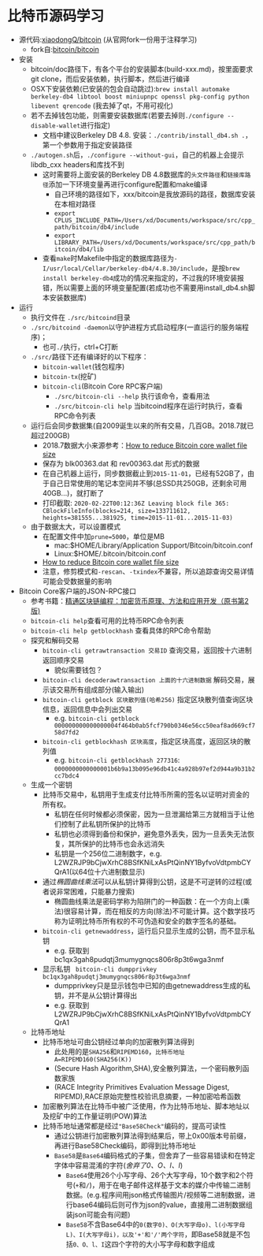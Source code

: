 # 比特币源码学习

* 源代码:[xiaodongQ/bitcoin](https://github.com/xiaodongQ/bitcoin) (从官网fork一份用于注释学习)
	- fork自:[bitcoin/bitcoin](https://github.com/bitcoin/bitcoin)
* 安装
	- bitcoin/doc路径下，有各个平台的安装脚本(build-xxx.md)，按里面要求git clone，而后安装依赖，执行脚本，然后进行编译
	- OSX下安装依赖(已安装的包会自动跳过):`brew install automake berkeley-db4 libtool boost miniupnpc openssl pkg-config python libevent qrencode` (我去掉了qt，不用可视化)
	- 若不去掉钱包功能，则需要安装数据库(若要去掉则`./configure --disable-wallet`进行指定)
		+ 文档中建议Berkeley DB 4.8. 安装：`./contrib/install_db4.sh .`，第一个参数用于指定安装路径
	- `./autogen.sh`后，`./configure --without-gui`，自己的机器上会提示libdb_cxx headers和库找不到
		+ 这时需要将上面安装的Berkeley DB 4.8数据库的`头文件路径`和`链接库路径`添加一下环境变量再进行configure配置和make编译
			* 自己环境的路径如下，xxx/bitcoin是我放源码的路径，数据库安装在本相对路径
			* `export CPLUS_INCLUDE_PATH=/Users/xd/Documents/workspace/src/cpp_path/bitcoin/db4/include`
			* `export LIBRARY_PATH=/Users/xd/Documents/workspace/src/cpp_path/bitcoin/db4/lib`
		+ 查看`make`时Makefile中指定的数据库路径为`-I/usr/local/Cellar/berkeley-db4/4.8.30/include`，是按`brew install berkeley-db4`成功的情况来指定的，不过我的环境安装报错，所以需要上面的环境变量配置(若成功也不需要用install_db4.sh脚本安装数据库)
* 运行
	- 执行文件在 `./src/bitcoind`目录
	- `./src/bitcoind -daemon`以守护进程方式启动程序(一直运行的服务端程序)；
		+ 也可`./`执行，ctrl+C打断
	- `./src/`路径下还有编译好的以下程序：
		+ `bitcoin-wallet`(钱包程序)
		+ `bitcoin-tx`(挖矿)
		+ `bitcoin-cli`(Bitcoin Core RPC客户端)
			* `./src/bitcoin-cli --help` 执行该命令，查看用法
			* `./src/bitcoin-cli help` 当bitcoind程序在运行时执行，查看RPC命令列表
	- 运行后会同步数据集(自2009诞生以来的所有交易，几百GB。2018.7就已超过200GB)
		+ 2018.7数据大小来源参考：[How to reduce Bitcoin core wallet file size](https://coinguides.org/bitcoin-blockchain-pruning/)
		+ 保存为 blk00363.dat 和 rev00363.dat 形式的数据
		+ 在自己机器上运行，同步数据截止到`2015-11-01`，已经有52GB了，由于自己日常使用的笔记本空间并不够(总SSD共250GB，还剩余可用40GB...)，就打断了
		+ 打印截取: `2020-02-22T00:12:36Z Leaving block file 365: CBlockFileInfo(blocks=214, size=133711612, heights=381555...381925, time=2015-11-01...2015-11-03)`
	- 由于数据太大，可以设置模式
		+ 在配置文件中加`prune=5000`，单位是MB
			* mac:$HOME/Library/Application Support/Bitcoin/bitcoin.conf
			* Linux:$HOME/.bitcoin/bitcoin.conf
		+ [How to reduce Bitcoin core wallet file size](https://coinguides.org/bitcoin-blockchain-pruning/)
		+ 注意，修剪模式和`-rescan`、`-txindex`不兼容，所以追踪查询交易详情可能会受数据量的影响
* Bitcoin Core客户端的JSON-RPC接口
	- 参考书籍：[精通区块链编程：加密货币原理、方法和应用开发（原书第2版)](https://item.jd.com/12620946.html)
	- `bitcoin-cli help`查看可用的比特币RPC命令列表
	- `bitcoin-cli help getblockhash` 查看具体的RPC命令帮助
	- 探究和解码交易
		+ `bitcoin-cli getrawtransaction 交易ID` 查询交易，返回按十六进制返回顺序交易
			* 貌似需要钱包？
		+ `bitcoin-cli decoderawtransaction 上面的十六进制数据` 解码交易，展示该交易所有组成部分(输入输出)
		+ `bitcoin-cli getblock 区块散列值(哈希256)` 指定区块散列值查询区块信息，返回信息中会列出交易
			* e.g. `bitcoin-cli getblock 000000000000000004f464b0ab5fcf790b0346e56cc50eaf8ad669cf758d7fd2`
		+ `bitcoin-cli getblockhash 区块高度`，指定区块高度，返回区块的散列值
			* e.g. `bitcoin-cli getblockhash 277316`: `0000000000000001b6b9a13b095e96db41c4a928b97ef2d944a9b31b2cc7bdc4`
	- 生成一个密钥
		+ 比特币交易中，私钥用于生成支付比特币所需的签名以证明对资金的所有权。
			* 私钥在任何时候都必须保密，因为一旦泄漏给第三方就相当于让他们控制了此私钥所保护的比特币
			* 私钥也必须得到备份和保护，避免意外丢失，因为一旦丢失无法恢复，其所保护的比特币也会永远消失
			* 私钥是一个256位二进制数字，e.g. L2WZRJP9bCjwXrhC8BSfKNiLxAsPtQinNY1ByfvoVdtpmbCYQrA1(以64位十六进制数显示)
		+ 通过*椭圆曲线乘法*可以从私钥计算得到公钥，这是不可逆转的过程(或者说非常困难，只能暴力搜索)
			* 椭圆曲线乘法是密码学称为陷阱门的一种函数：在一个方向上(乘法)很容易计算，而在相反的方向(除法)不可能计算。这个数学技巧称为证明比特币所有权的不可伪造和安全的数字签名的基础。
		+ `bitcoin-cli getnewaddress`，运行后只显示生成的公钥，而不显示私钥
			* e.g. 获取到 bc1qx3gah8pudqtj3mumygnqcs806r8p3t6wga3nmf
		+ 显示私钥 ` bitcoin-cli dumpprivkey bc1qx3gah8pudqtj3mumygnqcs806r8p3t6wga3nmf`
			* dumpprivkey只是显示钱包中已知的由getnewaddress生成的私钥，并不是从公钥计算得出
			* e.g. 获取到 L2WZRJP9bCjwXrhC8BSfKNiLxAsPtQinNY1ByfvoVdtpmbCYQrA1
	- 比特币地址
		+ 比特币地址可由公钥经过单向的加密散列算法得到
			* 此处用的是`SHA256`和`RIPEMD160`，`比特币地址A=RIPEMD160(SHA256(K))`
			* (Secure Hash Algorithm,SHA),安全散列算法，一个密码散列函数家族
			* (RACE Integrity Primitives Evaluation Message Digest, RIPEMD),RACE原始完整性校验讯息摘要，一种加密哈希函数
		+ 加密散列算法在比特币中被广泛使用，作为比特币地址、脚本地址以及挖矿中的工作量证明(POW)算法
		+ 比特币地址通常都是经过`"Base58Check"`编码的，提高可读性
			* 通过公钥进行加密散列算法得到结果后，带上0x00版本号前缀，再进行Base58Check编码，即得到比特币地址
			* `Base58`是`Base64`编码格式的子集，但舍弃了一些容易错读和在特定字体中容易混淆的字符(*舍弃了0、O、l、I*)
				- `Base64`使用26个小写字母、26个大写字母，10个数字和2个符号(`+`和`/`)，用于在电子邮件这样基于文本的媒介中传输二进制数据。(e.g.程序间用json格式传输图片/视频等二进制数据，进行base64编码后则可作为json的value，直接用二进制数据组装json可能会有问题)
				- `Base58`不含Base64中的`0(数字0)、O(大写字母o)、l(小写字母L)、I(大写字母i)，以及'+'和'/'两个字符`，即Base58就是不包括`0、O、l、I`这四个字符的大小写字母和数字组成